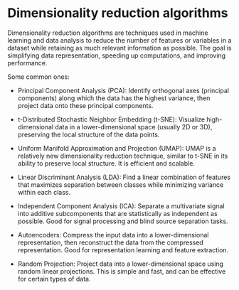 # Dimensionality reduction algorithms

Dimensionality reduction algorithms are techniques used in machine learning and data analysis to reduce the number of features or variables in a dataset while retaining as much relevant information as possible. The goal is simplifying data representation, speeding up computations, and improving  performance.

Some common ones:

* Principal Component Analysis (PCA): Identify orthogonal axes (principal components) along which the data has the highest variance, then project data onto these principal components.

* t-Distributed Stochastic Neighbor Embedding (t-SNE): Visualize high-dimensional data in a lower-dimensional space (usually 2D or 3D), preserving the local structure of the data points.

* Uniform Manifold Approximation and Projection (UMAP): UMAP is a relatively new dimensionality reduction technique, similar to t-SNE in its ability to preserve local structure. It is efficient and scalable.

* Linear Discriminant Analysis (LDA): Find a linear combination of features that maximizes separation between classes while minimizing variance within each class.

* Independent Component Analysis (ICA): Separate a multivariate signal into additive subcomponents that are statistically as independent as possible. Good for signal processing and blind source separation tasks.

* Autoencoders: Compress the input data into a lower-dimensional representation, then reconstruct the data from the compressed representation. Good for representation learning and feature extraction.

* Random Projection: Project data into a lower-dimensional space using random linear projections. This is simple and fast, and can be effective for certain types of data.
